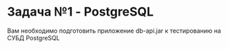 # **Задача №1 - PostgreSQL**

Вам необходимо подготовить приложение db-api.jar к тестированию на СУБД PostgreSQL 